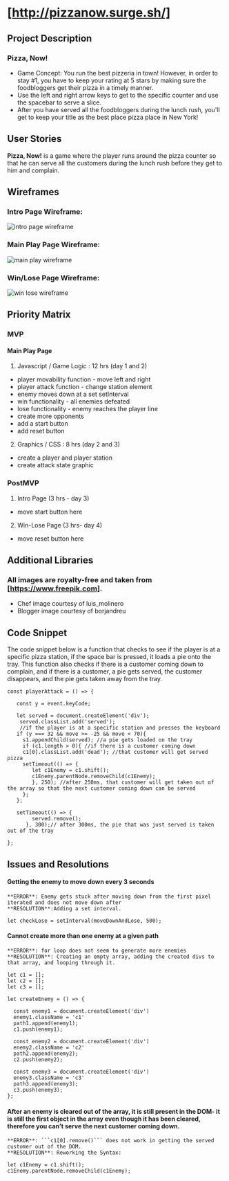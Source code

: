 # [http://pizzanow.surge.sh/]


## Project Description

### Pizza, Now!
  * Game Concept: You run the best pizzeria in town! However, in order to stay #1, you have to keep your rating at 5 stars by making sure the foodbloggers get their pizza in a timely manner.
  * Use the left and right arrow keys to get to the specific counter and use the spacebar to serve a slice.  
  * After you have served all the foodbloggers during the lunch rush, you'll get to keep your title as the best place pizza place in New York!

## User Stories

**Pizza, Now!** is a game where the player runs around the pizza counter so that he can serve all the customers during the lunch rush before they get to him and complain.  

## Wireframes

### Intro Page Wireframe:
![intro page wireframe](https://i.imgur.com/RuRIgYN.png "Intro Page Wireframe")



### Main Play Page Wireframe:
![main play wireframe](https://i.imgur.com/g1ktOvZ.png "Main Play Page Wireframe")



### Win/Lose Page Wireframe:
![win lose wireframe](https://i.imgur.com/EanuBJf.png "Win/Lose Page Wireframe")



## Priority Matrix

### MVP
#### Main Play Page
1. Javascript / Game Logic : 12 hrs (day 1 and 2)
  * player movability function - move left and right
  * player attack function - change station element
  * enemy moves down at a set setInterval
  * win functionality - all enemies defeated
  * lose functionality - enemy reaches the player line
  * create more opponents
  * add a start button
  * add reset button
2. Graphics / CSS : 8 hrs (day 2 and 3)
  * create a player and player station
  * create attack state graphic

### PostMVP
1. Intro Page (3 hrs - day 3)
  * move start button here
2. Win-Lose Page (3 hrs- day 4)
  * move reset button here


## Additional Libraries

### All images are royalty-free and taken from [https://www.freepik.com].
  * Chef image courtesy of luis_molinero
  * Blogger image courtesy of borjandreu

## Code Snippet

The code snippet below is a function that checks to see if the player is at a specific pizza station, if the space bar is pressed, it loads a pie onto the tray.  This function also checks if there is a customer coming down to complain, and if there is a customer, a pie gets served, the customer disappears, and the pie gets taken away from the tray.

```
const playerAttack = () => {

   const y = event.keyCode;

   let served = document.createElement('div');
    served.classList.add('served');
    //if the player is at a specific station and presses the keyboard
   if (y === 32 && move >= -25 && move < 70){
     s1.appendChild(served); //a pie gets loaded on the tray
     if (c1.length > 0){ //if there is a customer coming down
     c1[0].classList.add('dead'); //that customer will get served pizza
     setTimeout(() => {
        let c1Enemy = c1.shift();
        c1Enemy.parentNode.removeChild(c1Enemy);
        }, 250); //after 250ms, that customer will get taken out of the array so that the next customer coming down can be served
     };
   };

   setTimeout(() => {
        served.remove();
      }, 300);// after 300ms, the pie that was just served is taken out of the tray

};
```

## Issues and Resolutions

#### Getting the enemy to move down every 3 seconds
`**ERROR**: Enemy gets stuck after moving down from the first pixel iterated and does not move down after`                               
`**RESOLUTION**:Adding a set interval.`
```
let checkLose = setInterval(moveDownAndLose, 500);

```

#### Cannot create more than one enemy at a given path
`**ERROR**: for loop does not seem to generate more enemies`                               
`**RESOLUTION**: Creating an empty array, adding the created divs to that array, and looping through it.`
```
let c1 = [];
let c2 = [];
let c3 = [];

let createEnemy = () => {

  const enemy1 = document.createElement('div')
  enemy1.className = 'c1'
  path1.append(enemy1);
  c1.push(enemy1);

  const enemy2 = document.createElement('div')
  enemy2.className = 'c2'
  path2.append(enemy2);
  c2.push(enemy2);

  const enemy3 = document.createElement('div')
  enemy3.className = 'c3'
  path3.append(enemy3);
  c3.push(enemy3);
};
```
#### After an enemy is cleared out of the array, it is still present in the DOM- it is still the first object in the array even though it has been cleared, therefore you can't serve the next customer coming down.
`**ERROR**: ```c1[0].remove()``` does not work in getting the served customer out of the DOM.`                               
`**RESOLUTION**: Reworking the Syntax:`
```
let c1Enemy = c1.shift();
c1Enemy.parentNode.removeChild(c1Enemy);
```

